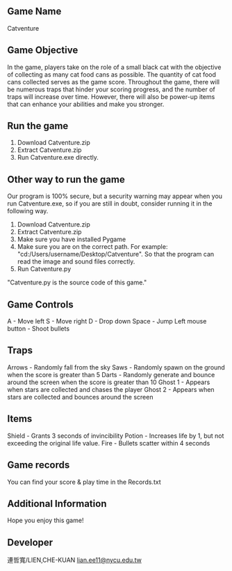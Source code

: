 ## Game Name

Catventure

## Game Objective

In the game, players take on the role of a small black cat with the objective of collecting as many cat food cans as possible. The quantity of cat food cans collected serves as the game score. Throughout the game, there will be numerous traps that hinder your scoring progress, and the number of traps will increase over time. However, there will also be power-up items that can enhance your abilities and make you stronger.

## Run the game

1. Download Catventure.zip
2. Extract Catventure.zip
3. Run Catventure.exe directly.

## Other way to run the game

Our program is 100% secure, but a security warning may appear when you run Catventure.exe, so if you are still in doubt, consider running it in the following way.

1. Download Catventure.zip
2. Extract Catventure.zip
3. Make sure you have installed Pygame
4. Make sure you are on the correct path. For example: "cd:/Users/username/Desktop/Catventure".
   So that the program can read the image and sound files correctly.
5. Run Catventure.py

"Catventure.py is the source code of this game."

## Game Controls

A - Move left
S - Move right
D - Drop down
Space - Jump
Left mouse button - Shoot bullets

## Traps

Arrows - Randomly fall from the sky
Saws - Randomly spawn on the ground when the score is greater than 5
Darts - Randomly generate and bounce around the screen when the score is greater than 10
Ghost 1 - Appears when stars are collected and chases the player
Ghost 2 - Appears when stars are collected and bounces around the screen

## Items

Shield - Grants 3 seconds of invincibility
Potion - Increases life by 1, but not exceeding the original life value.
Fire - Bullets scatter within 4 seconds

## Game records

You can find your score & play time in the Records.txt 

## Additional Information

Hope you enjoy this game!

## Developer

連哲寬/LIEN,CHE-KUAN 
lian.ee11@nycu.edu.tw